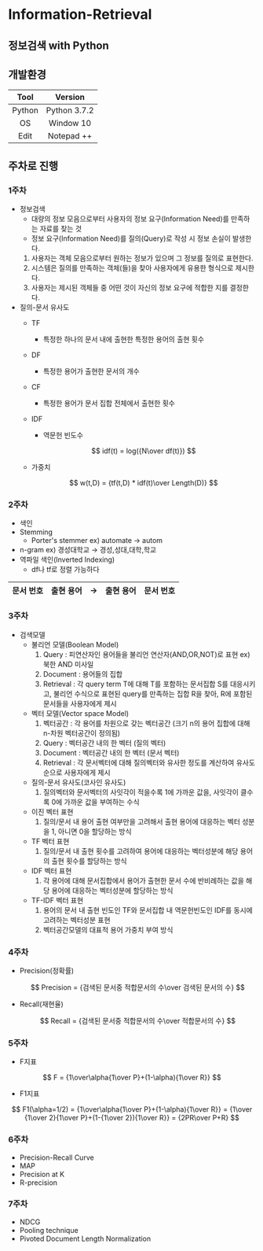 # Information-Retrieval

## 정보검색 with Python

## 개발환경

|Tool|Version|
|:---:|:---:|
|Python|Python 3.7.2|
|OS|Window 10|
|Edit|Notepad ++|

## 주차로 진행

### 1주차
- 정보검색
  - 대량의 정보 모음으로부터 사용자의 정보 요구(Information Need)를 만족하는 자료를 찾는 것
  - 정보 요구(Information Need)를 질의(Query)로 작성 시 정보 손실이 발생한다.
  1. 사용자는 객체 모음으로부터 원하는 정보가 있으며 그 정보를 질의로 표현한다.
  2. 시스템은 질의를 만족하는 객체(들)을 찾아 사용자에게 유용한 형식으로 제시한다.
  3. 사용자는 제시된 객체들 중 어떤 것이 자신의 정보 요구에 적합한 지를 결정한다.
- 질의-문서 유사도
  - TF
    - 특정한 하나의 문서 내에 출현한 특정한 용어의 출현 횟수
  - DF
    - 특정한 용어가 출현한 문서의 개수
  - CF
    - 특정한 용어가 문서 집합 전체에서 출현한 횟수
  - IDF
    - 역문헌 빈도수

    $$ idf(t) = log({N\over df(t)}) $$

  - 가중치

    $$ w(t,D) = {tf(t,D) * idf(t)\over Length(D)} $$


### 2주차
- 색인
- Stemming
  - Porter's stemmer
    ex) automate → autom
- n-gram
  ex) 경성대학교 → 경성,성대,대학,학교
- 역파일 색인(Inverted Indexing)
  - df나 tf로 정렬 가능하다

|문서 번호|출현 용어|→|출현 용어|문서 번호|
|:---:|:---:|:---:|:---:|:---:|

### 3주차
- 검색모델
  - 불리언 모델(Boolean Model)
    1. Query : 피연산자인 용어들을 불리언 연산자(AND,OR,NOT)로 표현 ex) 북한 AND 미사일
    2. Document : 용어들의 집합
    3. Retrieval : 각 query term T에 대해 T를 포함하는 문서집합 S를 대응시키고, 불리언 수식으로 표현된 query를 만족하는 집합 R을 찾아, R에 포함된 문서들을 사용자에게 제시
  - 벡터 모델(Vector space Model)
    1. 벡터공간 : 각 용어를 차원으로 갖는 벡터공간 (크기 n의 용어 집합에 대해 n-차원 벡터공간이 정의됨)
    2. Query : 벡터공간 내의 한 벡터 (질의 벡터)
    3. Document : 벡터공간 내의 한 벡터 (문서 벡터)
    4. Retrieval : 각 문서벡터에 대해 질의벡터와 유사한 정도를 계산하여 유사도순으로 사용자에게 제시
  - 질의-문서 유사도(코사인 유사도)
    1. 질의벡터와 문서벡터의 사잇각이 적을수록 1에 가까운 값을, 사잇각이 클수록 0에 가까운 값을 부여하는 수식
  - 이진 벡터 표현
    1. 질의/문서 내 용어 출현 여부만을 고려해서 출현 용어에 대응하는 벡터 성분을 1, 아니면 0을 할당하는 방식
  - TF 벡터 표현
    1. 질의/문서 내 출현 횟수를 고려하여 용어에 대응하는 벡터성분에 해당 용어의 출현 횟수를 할당하는 방식
  - IDF 벡터 표현
    1. 각 용어에 대해 문서집합에서 용어가 출현한 문서 수에 반비례하는 값을 해당 용어에 대응하는 벡터성분에 할당하는 방식
  - TF-IDF 벡터 표현
    1. 용어의 문서 내 출현 빈도인 TF와 문서집합 내 역문헌빈도인 IDF를 동시에 고려하는 벡터성분 표현
    2. 벡터공간모델의 대표적 용어 가중치 부여 방식

### 4주차
- Precision(정확률)

  $$ Precision = {검색된 문서중 적합문서의 수\over 검색된 문서의 수} $$

- Recall(재현율)

  $$ Recall = {검색된 문서중 적합문서의 수\over 적합문서의 수} $$


### 5주차
- F지표

$$ F = {1\over\alpha{1\over P}+(1-\alpha){1\over R}} $$

- F1지표

$$ F1(\alpha=1/2) = {1\over\alpha{1\over P}+(1-\alpha){1\over R}}
= {1\over {1\over 2}{1\over P}+(1-{1\over 2}){1\over R}} = {2PR\over P+R} $$


### 6주차
- Precision-Recall Curve
- MAP
- Precision at K
- R-precision

### 7주차
- NDCG
- Pooling technique
- Pivoted Document Length Normalization
